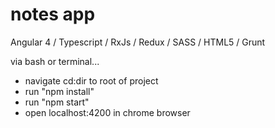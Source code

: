 # notes app
Angular 4 / Typescript / RxJs / Redux / SASS / HTML5 / Grunt

via bash or terminal...

- navigate cd:dir to root of project
- run "npm install"
- run "npm start"
- open localhost:4200 in chrome browser
